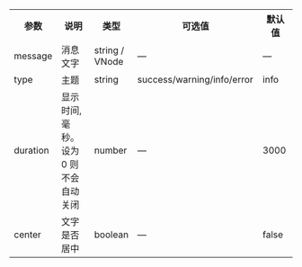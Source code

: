 <table>
  <tbody>
    <tr>
      <th  width="10%">参数</th><th width="20%">说明</th><th width="10%">类型</th><th width="45%">可选值</th><th width="15%">默认值</th>
    </tr>
    <tr>
      <td width="10%">message</td><td width="20%">消息文字</td><td width="10%">string / VNode</td><td width="45%">—</td><td width="15%">—</td>
    </tr>
    <tr>
      <td width="10%">type</td><td width="20%">主题</td><td width="10%">string</td><td width="45%">success/warning/info/error</td><td width="15%">info</td>
    </tr>
    <tr>
      <td width="10%">duration</td><td width="20%">显示时间, 毫秒。设为 0 则不会自动关闭</td><td width="10%">number</td><td width="45%">—</td><td width="15%">3000</td>
    </tr>
    <tr>
      <td width="10%">center</td><td width="20%">文字是否居中</td><td width="10%">boolean</td><td width="45%">—</td><td width="15%">false</td>
    </tr>
  </tbody>
</table>